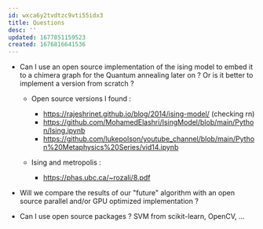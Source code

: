 ```yaml
---
id: wxca6y2tvdtzc9vti55idx3
title: Questions
desc: ''
updated: 1677851159523
created: 1676816641536
---
```

- Can I use an open source implementation of the ising model to embed it to a chimera graph for the Quantum annealing later on ? Or is it better to implement a version from scratch ?
    - Open source versions I found : 
        - https://rajeshrinet.github.io/blog/2014/ising-model/ (checking rn)
        - https://github.com/MohamedElashri/IsingModel/blob/main/Python/Ising.ipynb
        - https://github.com/lukepolson/youtube_channel/blob/main/Python%20Metaphysics%20Series/vid14.ipynb
        
    - Ising and metropolis : 
        - https://phas.ubc.ca/~rozali/8.pdf

        
- Will we compare the results of our "future" algorithm with an open source parallel and/or GPU optimized implementation ?

- Can I use open source packages ? SVM from scikit-learn, OpenCV, ...